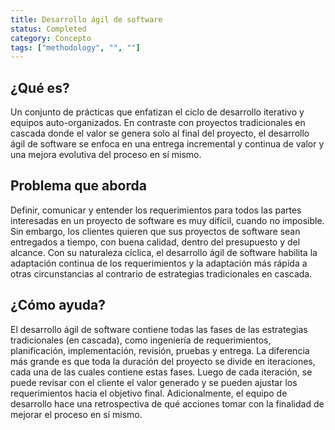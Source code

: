 ```yaml
---
title: Desarrollo ágil de software
status: Completed
category: Concepto
tags: ["methodology", "", ""]
---
```


## ¿Qué es?

Un conjunto de prácticas que enfatizan el ciclo de desarrollo iterativo y equipos auto-organizados.
En contraste con proyectos tradicionales en cascada donde el valor se genera solo al final del proyecto,
el desarrollo ágil de software se enfoca en una entrega incremental y continua de valor y
una mejora evolutiva del proceso en sí mismo.

## Problema que aborda

Definir, comunicar y entender los requerimientos para todos las partes interesadas en un proyecto de software es muy difícil, cuando no imposible.
Sin embargo, los clientes quieren que sus proyectos de software sean entregados a tiempo, con buena calidad, dentro del presupuesto y del alcance.
Con su naturaleza cíclica, el desarrollo ágil de software habilita la adaptación continua de los requerimientos y
la adaptación más rápida a otras circunstancias al contrario de estrategias tradicionales en cascada.

## ¿Cómo ayuda?

El desarrollo ágil de software contiene todas las fases de las estrategias tradicionales (en cascada),
como ingeniería de requerimientos, planificación, implementación, revisión, pruebas y entrega.
La diferencia más grande es que toda la duración del proyecto se divide en iteraciones, cada una de las cuales contiene estas fases.
Luego de cada iteración, se puede revisar con el cliente el valor generado y se pueden ajustar los requerimientos hacia el objetivo final.
Adicionalmente, el equipo de desarrollo hace una retrospectiva de qué acciones tomar con la finalidad de mejorar el proceso en sí mismo.
